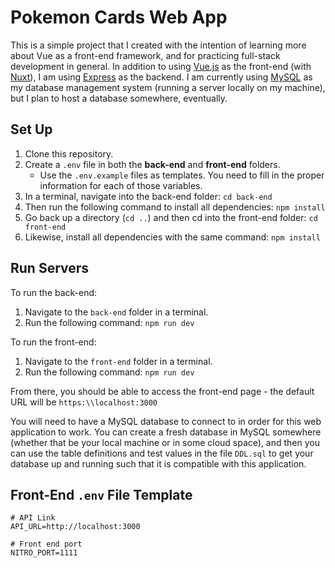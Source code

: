 # Pokemon Cards Web App

This is a simple project that I created with the intention of learning more about Vue as a front-end framework, and for practicing full-stack development in general. In addition to using [Vue.js](https://vuejs.org/) as the front-end (with [Nuxt](https://nuxt.com/)),
I am using [Express](https://expressjs.com/) as the backend. I am currently using [MySQL](https://www.mysql.com/) as my database management system (running a server locally on my machine), but I plan to host a database somewhere, eventually.

## Set Up

1. Clone this repository.
2. Create a `.env` file in both the **back-end** and **front-end** folders.
    - Use the `.env.example` files as templates. You need to fill in the proper information for each of those variables.
3. In a terminal, navigate into the back-end folder: `cd back-end`
4. Then run the following command to install all dependencies: `npm install`
5. Go back up a directory (`cd ..`) and then cd into the front-end folder: `cd front-end`
6. Likewise, install all dependencies with the same command: `npm install`

## Run Servers

To run the back-end:

1. Navigate to the `back-end` folder in a terminal.
2. Run the following command: `npm run dev`

To run the front-end:

1. Navigate to the `front-end` folder in a terminal.
2. Run the following command: `npm run dev`

From there, you should be able to access the front-end page - the default URL will be `https:\\localhost:3000`

You will need to have a MySQL database to connect to in order for this web application to work. You can create a fresh database in MySQL somewhere (whether that be your local machine or in some cloud space), and then you can use the table definitions and test values in the file `DDL.sql` to get your database up and running such that it is compatible with this application.

## Front-End `.env` File Template

```
# API Link
API_URL=http://localhost:3000

# Front end port
NITRO_PORT=1111
```